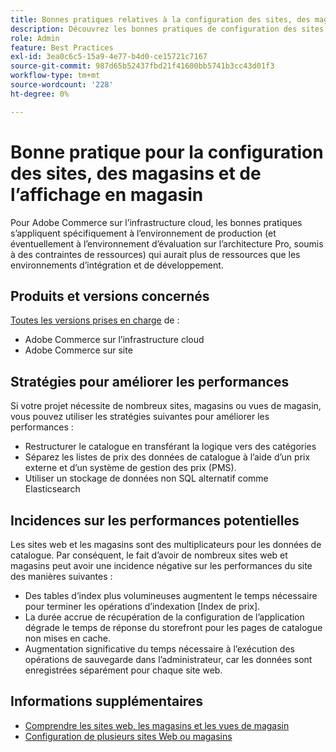 ```yaml
---
title: Bonnes pratiques relatives à la configuration des sites, des magasins et des vues des magasins
description: Découvrez les bonnes pratiques de configuration des sites, des magasins et de la vue du magasin afin d’optimiser les performances du site.
role: Admin
feature: Best Practices
exl-id: 3ea0c6c5-15a9-4e77-b4d0-ce15721c7167
source-git-commit: 987d65b52437fbd21f41600bb5741b3cc43d01f3
workflow-type: tm+mt
source-wordcount: '228'
ht-degree: 0%

---
```


# Bonne pratique pour la configuration des sites, des magasins et de l’affichage en magasin

Pour Adobe Commerce sur l’infrastructure cloud, les bonnes pratiques s’appliquent spécifiquement à l’environnement de production (et éventuellement à l’environnement d’évaluation sur l’architecture Pro, soumis à des contraintes de ressources) qui aurait plus de ressources que les environnements d’intégration et de développement.

## Produits et versions concernés

[Toutes les versions prises en charge](../../../release/versions.md) de :

- Adobe Commerce sur l’infrastructure cloud
- Adobe Commerce sur site

## Stratégies pour améliorer les performances

Si votre projet nécessite de nombreux sites, magasins ou vues de magasin, vous pouvez utiliser les stratégies suivantes pour améliorer les performances :

- Restructurer le catalogue en transférant la logique vers des catégories
- Séparez les listes de prix des données de catalogue à l’aide d’un prix externe et d’un système de gestion des prix (PMS).
- Utiliser un stockage de données non SQL alternatif comme Elasticsearch

## Incidences sur les performances potentielles

Les sites web et les magasins sont des multiplicateurs pour les données de catalogue. Par conséquent, le fait d’avoir de nombreux sites web et magasins peut avoir une incidence négative sur les performances du site des manières suivantes :

- Des tables d’index plus volumineuses augmentent le temps nécessaire pour terminer les opérations d’indexation [Index de prix].
- La durée accrue de récupération de la configuration de l’application dégrade le temps de réponse du storefront pour les pages de catalogue non mises en cache.
- Augmentation significative du temps nécessaire à l’exécution des opérations de sauvegarde dans l’administrateur, car les données sont enregistrées séparément pour chaque site web.


## Informations supplémentaires

- [Comprendre les sites web, les magasins et les vues de magasin](https://experienceleague.adobe.com/fr/docs/commerce-cloud-service/user-guide/configure-store/best-practices)
- [ Configuration de plusieurs sites Web ou magasins](https://experienceleague.adobe.com/fr/docs/commerce-cloud-service/user-guide/configure-store/multiple-sites)
